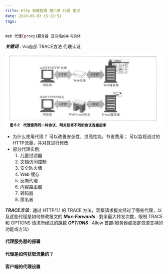 ```yaml
---
title: Http 权威指南 第六章 代理 笔记
date: 2020-06-03 15:26:51
tags:
---
```


``` bash
Web 代理(proxy)服务器 是网络的中间实体
```
***关键词*** :  Via首部  TRACE方法  代理认证

![](/images/代理和网关的区别.jpeg)
- 为什么使用代理？
  可以改善安全性，提高性能，节省费用；
  可以监视流过的HTTP流量，并对其进行修改
- 部分代理实例:
  1. 儿童过滤器
  2. 文档访问控制
  3. 安全防火墙
  4. Web 缓存
  5. 反向代理
  6. 内容路由器
  7. 转码器
  8. 匿名者  

***TRACE方法*** : 通过 HTTP/1.1 的 TRACE 方法，观察请求报文经过了哪些代理，以及这些代理是如何修改报文的
***Max-Forwards*** : 剩余最大转发次数，限制 TRACE 和 OPTIONS 请求所经过的跳数
***OPTIONS*** : Allow 首部(服务器或指定资源支持的功能或方法)
#### 代理服务器的部署
#### 代理是如何获取流量的？
#### 客户端的代理设置